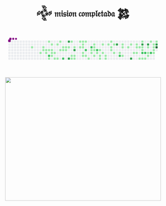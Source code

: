 <h1 align="center">𒅒 𝔪𝔦𝔰𝔦𝔬𝔫 𝔠𝔬𝔪𝔭𝔩𝔢𝔱𝔞𝔡𝔞 𒄆<h1>

<svg viewBox="-16 -32 880 192" width="880" height="192" xmlns="http://www.w3.org/2000/svg"><desc>Generated with https://github.com/Platane/snk</desc><style>:root{--cb:#1b1f230a;--cs:purple;--ce:#ebedf0;--c0:#ebedf0;--c1:#9be9a8;--c2:#40c463;--c3:#30a14e;--c4:#216e39}.c{shape-rendering:geometricPrecision;fill:var(--ce);stroke-width:1px;stroke:var(--cb);animation:none 42100ms linear infinite;width:12px;height:12px}@keyframes c0{2.6%{fill:var(--c1)}2.62%,100%{fill:var(--ce)}}.c.c0{fill:var(--c1);animation-name:c0}@keyframes c1{50.35%{fill:var(--c1)}50.37%,100%{fill:var(--ce)}}.c.c1{fill:var(--c1);animation-name:c1}@keyframes c2{3.55%{fill:var(--c1)}3.57%,100%{fill:var(--ce)}}.c.c2{fill:var(--c1);animation-name:c2}@keyframes c3{3.79%{fill:var(--c1)}3.81%,100%{fill:var(--ce)}}.c.c3{fill:var(--c1);animation-name:c3}@keyframes c4{4.03%{fill:var(--c1)}4.05%,100%{fill:var(--ce)}}.c.c4{fill:var(--c1);animation-name:c4}@keyframes c5{49.87%{fill:var(--c1)}49.89%,100%{fill:var(--ce)}}.c.c5{fill:var(--c1);animation-name:c5}@keyframes c6{48.68%{fill:var(--c1)}48.7%,100%{fill:var(--ce)}}.c.c6{fill:var(--c1);animation-name:c6}@keyframes c7{4.27%{fill:var(--c1)}4.29%,100%{fill:var(--ce)}}.c.c7{fill:var(--c1);animation-name:c7}@keyframes c8{51.77%{fill:var(--c2)}51.79%,100%{fill:var(--ce)}}.c.c8{fill:var(--c2);animation-name:c8}@keyframes c9{51.53%{fill:var(--c1)}51.55%,100%{fill:var(--ce)}}.c.c9{fill:var(--c1);animation-name:c9}@keyframes ca{48.21%{fill:var(--c1)}48.23%,100%{fill:var(--ce)}}.c.ca{fill:var(--c1);animation-name:ca}@keyframes cb{4.5%{fill:var(--c1)}4.52%,100%{fill:var(--ce)}}.c.cb{fill:var(--c1);animation-name:cb}@keyframes cc{4.74%{fill:var(--c1)}4.76%,100%{fill:var(--ce)}}.c.cc{fill:var(--c1);animation-name:cc}@keyframes cd{5.45%{fill:var(--c1)}5.47%,100%{fill:var(--ce)}}.c.cd{fill:var(--c1);animation-name:cd}@keyframes ce{4.98%{fill:var(--c1)}5%,100%{fill:var(--ce)}}.c.ce{fill:var(--c1);animation-name:ce}@keyframes cf{5.93%{fill:var(--c1)}5.95%,100%{fill:var(--ce)}}.c.cf{fill:var(--c1);animation-name:cf}@keyframes cg{47.73%{fill:var(--c1)}47.75%,100%{fill:var(--ce)}}.c.cg{fill:var(--c1);animation-name:cg}@keyframes ch{6.17%{fill:var(--c1)}6.19%,100%{fill:var(--ce)}}.c.ch{fill:var(--c1);animation-name:ch}@keyframes ci{47.26%{fill:var(--c1)}47.28%,100%{fill:var(--ce)}}.c.ci{fill:var(--c1);animation-name:ci}@keyframes cj{7.12%{fill:var(--c1)}7.14%,100%{fill:var(--ce)}}.c.cj{fill:var(--c1);animation-name:cj}@keyframes ck{46.55%{fill:var(--c1)}46.57%,100%{fill:var(--ce)}}.c.ck{fill:var(--c1);animation-name:ck}@keyframes cl{7.35%{fill:var(--c1)}7.37%,100%{fill:var(--ce)}}.c.cl{fill:var(--c1);animation-name:cl}@keyframes cm{53.2%{fill:var(--c2)}53.22%,100%{fill:var(--ce)}}.c.cm{fill:var(--c2);animation-name:cm}@keyframes cn{7.83%{fill:var(--c1)}7.85%,100%{fill:var(--ce)}}.c.cn{fill:var(--c1);animation-name:cn}@keyframes co{7.59%{fill:var(--c1)}7.61%,100%{fill:var(--ce)}}.c.co{fill:var(--c1);animation-name:co}@keyframes cp{78.85%{fill:var(--c3)}78.87%,100%{fill:var(--ce)}}.c.cp{fill:var(--c3);animation-name:cp}@keyframes cq{8.07%{fill:var(--c1)}8.09%,100%{fill:var(--ce)}}.c.cq{fill:var(--c1);animation-name:cq}@keyframes cr{76.47%{fill:var(--c3)}76.49%,100%{fill:var(--ce)}}.c.cr{fill:var(--c3);animation-name:cr}@keyframes cs{43.93%{fill:var(--c1)}43.95%,100%{fill:var(--ce)}}.c.cs{fill:var(--c1);animation-name:cs}@keyframes ct{41.8%{fill:var(--c1)}41.82%,100%{fill:var(--ce)}}.c.ct{fill:var(--c1);animation-name:ct}@keyframes cu{42.03%{fill:var(--c1)}42.05%,100%{fill:var(--ce)}}.c.cu{fill:var(--c1);animation-name:cu}@keyframes cv{8.54%{fill:var(--c1)}8.56%,100%{fill:var(--ce)}}.c.cv{fill:var(--c1);animation-name:cv}@keyframes cw{77.66%{fill:var(--c3)}77.68%,100%{fill:var(--ce)}}.c.cw{fill:var(--c3);animation-name:cw}@keyframes cx{41.56%{fill:var(--c1)}41.58%,100%{fill:var(--ce)}}.c.cx{fill:var(--c1);animation-name:cx}@keyframes cy{41.32%{fill:var(--c1)}41.34%,100%{fill:var(--ce)}}.c.cy{fill:var(--c1);animation-name:cy}@keyframes cz{44.65%{fill:var(--c1)}44.67%,100%{fill:var(--ce)}}.c.cz{fill:var(--c1);animation-name:cz}@keyframes c10{9.02%{fill:var(--c1)}9.04%,100%{fill:var(--ce)}}.c.c10{fill:var(--c1);animation-name:c10}@keyframes c11{9.73%{fill:var(--c1)}9.75%,100%{fill:var(--ce)}}.c.c11{fill:var(--c1);animation-name:c11}@keyframes c12{9.49%{fill:var(--c1)}9.51%,100%{fill:var(--ce)}}.c.c12{fill:var(--c1);animation-name:c12}@keyframes c13{9.25%{fill:var(--c1)}9.27%,100%{fill:var(--ce)}}.c.c13{fill:var(--c1);animation-name:c13}@keyframes c14{39.18%{fill:var(--c1)}39.2%,100%{fill:var(--ce)}}.c.c14{fill:var(--c1);animation-name:c14}@keyframes c15{38.94%{fill:var(--c1)}38.96%,100%{fill:var(--ce)}}.c.c15{fill:var(--c1);animation-name:c15}@keyframes c16{9.97%{fill:var(--c1)}9.99%,100%{fill:var(--ce)}}.c.c16{fill:var(--c1);animation-name:c16}@keyframes c17{55.81%{fill:var(--c2)}55.83%,100%{fill:var(--ce)}}.c.c17{fill:var(--c2);animation-name:c17}@keyframes c18{38.71%{fill:var(--c1)}38.73%,100%{fill:var(--ce)}}.c.c18{fill:var(--c1);animation-name:c18}@keyframes c19{40.13%{fill:var(--c1)}40.15%,100%{fill:var(--ce)}}.c.c19{fill:var(--c1);animation-name:c19}@keyframes c1a{56.52%{fill:var(--c2)}56.54%,100%{fill:var(--ce)}}.c.c1a{fill:var(--c2);animation-name:c1a}@keyframes c1b{11.63%{fill:var(--c1)}11.65%,100%{fill:var(--ce)}}.c.c1b{fill:var(--c1);animation-name:c1b}@keyframes c1c{11.87%{fill:var(--c1)}11.89%,100%{fill:var(--ce)}}.c.c1c{fill:var(--c1);animation-name:c1c}@keyframes c1d{10.92%{fill:var(--c1)}10.94%,100%{fill:var(--ce)}}.c.c1d{fill:var(--c1);animation-name:c1d}@keyframes c1e{11.15%{fill:var(--c1)}11.17%,100%{fill:var(--ce)}}.c.c1e{fill:var(--c1);animation-name:c1e}@keyframes c1f{11.39%{fill:var(--c1)}11.41%,100%{fill:var(--ce)}}.c.c1f{fill:var(--c1);animation-name:c1f}@keyframes c1g{37.99%{fill:var(--c1)}38.01%,100%{fill:var(--ce)}}.c.c1g{fill:var(--c1);animation-name:c1g}@keyframes c1h{57.23%{fill:var(--c2)}57.25%,100%{fill:var(--ce)}}.c.c1h{fill:var(--c2);animation-name:c1h}@keyframes c1i{12.34%{fill:var(--c1)}12.36%,100%{fill:var(--ce)}}.c.c1i{fill:var(--c1);animation-name:c1i}@keyframes c1j{14.72%{fill:var(--c1)}14.74%,100%{fill:var(--ce)}}.c.c1j{fill:var(--c1);animation-name:c1j}@keyframes c1k{14.24%{fill:var(--c1)}14.26%,100%{fill:var(--ce)}}.c.c1k{fill:var(--c1);animation-name:c1k}@keyframes c1l{14%{fill:var(--c1)}14.02%,100%{fill:var(--ce)}}.c.c1l{fill:var(--c1);animation-name:c1l}@keyframes c1m{15.43%{fill:var(--c1)}15.45%,100%{fill:var(--ce)}}.c.c1m{fill:var(--c1);animation-name:c1m}@keyframes c1n{12.82%{fill:var(--c1)}12.84%,100%{fill:var(--ce)}}.c.c1n{fill:var(--c1);animation-name:c1n}@keyframes c1o{13.29%{fill:var(--c1)}13.31%,100%{fill:var(--ce)}}.c.c1o{fill:var(--c1);animation-name:c1o}@keyframes c1p{13.53%{fill:var(--c1)}13.55%,100%{fill:var(--ce)}}.c.c1p{fill:var(--c1);animation-name:c1p}@keyframes c1q{15.9%{fill:var(--c1)}15.92%,100%{fill:var(--ce)}}.c.c1q{fill:var(--c1);animation-name:c1q}@keyframes c1r{16.85%{fill:var(--c1)}16.87%,100%{fill:var(--ce)}}.c.c1r{fill:var(--c1);animation-name:c1r}@keyframes c1s{17.33%{fill:var(--c1)}17.35%,100%{fill:var(--ce)}}.c.c1s{fill:var(--c1);animation-name:c1s}@keyframes c1t{17.57%{fill:var(--c1)}17.59%,100%{fill:var(--ce)}}.c.c1t{fill:var(--c1);animation-name:c1t}@keyframes c1u{16.38%{fill:var(--c1)}16.4%,100%{fill:var(--ce)}}.c.c1u{fill:var(--c1);animation-name:c1u}@keyframes c1v{18.04%{fill:var(--c1)}18.06%,100%{fill:var(--ce)}}.c.c1v{fill:var(--c1);animation-name:c1v}@keyframes c1w{68.87%{fill:var(--c3)}68.89%,100%{fill:var(--ce)}}.c.c1w{fill:var(--c3);animation-name:c1w}@keyframes c1x{18.52%{fill:var(--c1)}18.54%,100%{fill:var(--ce)}}.c.c1x{fill:var(--c1);animation-name:c1x}@keyframes c1y{59.61%{fill:var(--c2)}59.63%,100%{fill:var(--ce)}}.c.c1y{fill:var(--c2);animation-name:c1y}@keyframes c1z{27.54%{fill:var(--c1)}27.56%,100%{fill:var(--ce)}}.c.c1z{fill:var(--c1);animation-name:c1z}@keyframes c20{27.31%{fill:var(--c1)}27.33%,100%{fill:var(--ce)}}.c.c20{fill:var(--c1);animation-name:c20}@keyframes c21{18.99%{fill:var(--c1)}19.01%,100%{fill:var(--ce)}}.c.c21{fill:var(--c1);animation-name:c21}@keyframes c22{26.83%{fill:var(--c1)}26.85%,100%{fill:var(--ce)}}.c.c22{fill:var(--c1);animation-name:c22}@keyframes c23{26.36%{fill:var(--c1)}26.38%,100%{fill:var(--ce)}}.c.c23{fill:var(--c1);animation-name:c23}@keyframes c24{71.25%{fill:var(--c3)}71.27%,100%{fill:var(--ce)}}.c.c24{fill:var(--c3);animation-name:c24}@keyframes c25{20.18%{fill:var(--c1)}20.2%,100%{fill:var(--ce)}}.c.c25{fill:var(--c1);animation-name:c25}@keyframes c26{25.88%{fill:var(--c1)}25.9%,100%{fill:var(--ce)}}.c.c26{fill:var(--c1);animation-name:c26}@keyframes c27{20.89%{fill:var(--c1)}20.91%,100%{fill:var(--ce)}}.c.c27{fill:var(--c1);animation-name:c27}@keyframes c28{20.42%{fill:var(--c1)}20.44%,100%{fill:var(--ce)}}.c.c28{fill:var(--c1);animation-name:c28}@keyframes c29{21.13%{fill:var(--c1)}21.15%,100%{fill:var(--ce)}}.c.c29{fill:var(--c1);animation-name:c29}@keyframes c2a{30.16%{fill:var(--c1)}30.18%,100%{fill:var(--ce)}}.c.c2a{fill:var(--c1);animation-name:c2a}@keyframes c2b{25.17%{fill:var(--c1)}25.19%,100%{fill:var(--ce)}}.c.c2b{fill:var(--c1);animation-name:c2b}@keyframes c2c{63.89%{fill:var(--c3)}63.91%,100%{fill:var(--ce)}}.c.c2c{fill:var(--c3);animation-name:c2c}@keyframes c2d{21.37%{fill:var(--c1)}21.39%,100%{fill:var(--ce)}}.c.c2d{fill:var(--c1);animation-name:c2d}@keyframes c2e{21.61%{fill:var(--c1)}21.63%,100%{fill:var(--ce)}}.c.c2e{fill:var(--c1);animation-name:c2e}@keyframes c2f{61.75%{fill:var(--c2)}61.77%,100%{fill:var(--ce)}}.c.c2f{fill:var(--c2);animation-name:c2f}@keyframes c2g{30.39%{fill:var(--c1)}30.41%,100%{fill:var(--ce)}}.c.c2g{fill:var(--c1);animation-name:c2g}@keyframes c2h{61.99%{fill:var(--c2)}62.01%,100%{fill:var(--ce)}}.c.c2h{fill:var(--c2);animation-name:c2h}@keyframes c2i{30.63%{fill:var(--c1)}30.65%,100%{fill:var(--ce)}}.c.c2i{fill:var(--c1);animation-name:c2i}@keyframes c2j{63.41%{fill:var(--c3)}63.43%,100%{fill:var(--ce)}}.c.c2j{fill:var(--c3);animation-name:c2j}@keyframes c2k{22.32%{fill:var(--c1)}22.34%,100%{fill:var(--ce)}}.c.c2k{fill:var(--c1);animation-name:c2k}@keyframes c2l{31.34%{fill:var(--c1)}31.36%,100%{fill:var(--ce)}}.c.c2l{fill:var(--c1);animation-name:c2l}@keyframes c2m{31.11%{fill:var(--c1)}31.13%,100%{fill:var(--ce)}}.c.c2m{fill:var(--c1);animation-name:c2m}@keyframes c2n{24.46%{fill:var(--c1)}24.48%,100%{fill:var(--ce)}}.c.c2n{fill:var(--c1);animation-name:c2n}@keyframes c2o{62.46%{fill:var(--c2)}62.48%,100%{fill:var(--ce)}}.c.c2o{fill:var(--c2);animation-name:c2o}@keyframes c2p{23.03%{fill:var(--c1)}23.05%,100%{fill:var(--ce)}}.c.c2p{fill:var(--c1);animation-name:c2p}@keyframes c2q{22.79%{fill:var(--c1)}22.81%,100%{fill:var(--ce)}}.c.c2q{fill:var(--c1);animation-name:c2q}@keyframes c2r{32.06%{fill:var(--c1)}32.08%,100%{fill:var(--ce)}}.c.c2r{fill:var(--c1);animation-name:c2r}@keyframes c2s{32.29%{fill:var(--c1)}32.31%,100%{fill:var(--ce)}}.c.c2s{fill:var(--c1);animation-name:c2s}@keyframes c2t{23.51%{fill:var(--c1)}23.53%,100%{fill:var(--ce)}}.c.c2t{fill:var(--c1);animation-name:c2t}@keyframes c2u{65.55%{fill:var(--c3)}65.57%,100%{fill:var(--ce)}}.c.c2u{fill:var(--c3);animation-name:c2u}@keyframes c2v{86.69%{fill:var(--c4)}86.71%,100%{fill:var(--ce)}}.c.c2v{fill:var(--c4);animation-name:c2v}.u{transform-origin:0 0;transform:scale(0,1);animation:none linear 42100ms infinite}@keyframes u0{2.6%{transform:scale(0.000,1)}2.62%,3.55%{transform:scale(0.012,1)}3.57%,3.79%{transform:scale(0.023,1)}3.81%,4.03%{transform:scale(0.035,1)}4.05%,4.27%{transform:scale(0.047,1)}4.29%,4.5%{transform:scale(0.058,1)}4.52%,4.74%{transform:scale(0.070,1)}4.76%,4.98%{transform:scale(0.081,1)}5%,5.45%{transform:scale(0.093,1)}5.47%,5.93%{transform:scale(0.105,1)}5.95%,6.17%{transform:scale(0.116,1)}6.19%,7.12%{transform:scale(0.128,1)}7.14%,7.35%{transform:scale(0.140,1)}7.37%,7.59%{transform:scale(0.151,1)}7.61%,7.83%{transform:scale(0.163,1)}7.85%,8.07%{transform:scale(0.174,1)}8.09%,8.54%{transform:scale(0.186,1)}8.56%,9.02%{transform:scale(0.198,1)}9.04%,9.25%{transform:scale(0.209,1)}9.27%,9.49%{transform:scale(0.221,1)}9.51%,9.73%{transform:scale(0.233,1)}9.75%,9.97%{transform:scale(0.244,1)}9.99%,10.92%{transform:scale(0.256,1)}10.94%,11.15%{transform:scale(0.267,1)}11.17%,11.39%{transform:scale(0.279,1)}11.41%,11.63%{transform:scale(0.291,1)}11.65%,11.87%{transform:scale(0.302,1)}11.89%,12.34%{transform:scale(0.314,1)}12.36%,12.82%{transform:scale(0.326,1)}12.84%,13.29%{transform:scale(0.337,1)}13.31%,13.53%{transform:scale(0.349,1)}13.55%,14%{transform:scale(0.360,1)}14.02%,14.24%{transform:scale(0.372,1)}14.26%,14.72%{transform:scale(0.384,1)}14.74%,15.43%{transform:scale(0.395,1)}15.45%,15.9%{transform:scale(0.407,1)}15.92%,16.38%{transform:scale(0.419,1)}16.4%,16.85%{transform:scale(0.430,1)}16.87%,17.33%{transform:scale(0.442,1)}17.35%,17.57%{transform:scale(0.453,1)}17.59%,18.04%{transform:scale(0.465,1)}18.06%,18.52%{transform:scale(0.477,1)}18.54%,18.99%{transform:scale(0.488,1)}19.01%,20.18%{transform:scale(0.500,1)}20.2%,20.42%{transform:scale(0.512,1)}20.44%,20.89%{transform:scale(0.523,1)}20.91%,21.13%{transform:scale(0.535,1)}21.15%,21.37%{transform:scale(0.547,1)}21.39%,21.61%{transform:scale(0.558,1)}21.63%,22.32%{transform:scale(0.570,1)}22.34%,22.79%{transform:scale(0.581,1)}22.81%,23.03%{transform:scale(0.593,1)}23.05%,23.51%{transform:scale(0.605,1)}23.53%,24.46%{transform:scale(0.616,1)}24.48%,25.17%{transform:scale(0.628,1)}25.19%,25.88%{transform:scale(0.640,1)}25.9%,26.36%{transform:scale(0.651,1)}26.38%,26.83%{transform:scale(0.663,1)}26.85%,27.31%{transform:scale(0.674,1)}27.33%,27.54%{transform:scale(0.686,1)}27.56%,30.16%{transform:scale(0.698,1)}30.18%,30.39%{transform:scale(0.709,1)}30.41%,30.63%{transform:scale(0.721,1)}30.65%,31.11%{transform:scale(0.733,1)}31.13%,31.34%{transform:scale(0.744,1)}31.36%,32.06%{transform:scale(0.756,1)}32.08%,32.29%{transform:scale(0.767,1)}32.31%,37.99%{transform:scale(0.779,1)}38.01%,38.71%{transform:scale(0.791,1)}38.73%,38.94%{transform:scale(0.802,1)}38.96%,39.18%{transform:scale(0.814,1)}39.2%,40.13%{transform:scale(0.826,1)}40.15%,41.32%{transform:scale(0.837,1)}41.34%,41.56%{transform:scale(0.849,1)}41.58%,41.8%{transform:scale(0.860,1)}41.82%,42.03%{transform:scale(0.872,1)}42.05%,43.93%{transform:scale(0.884,1)}43.95%,44.65%{transform:scale(0.895,1)}44.67%,46.55%{transform:scale(0.907,1)}46.57%,47.26%{transform:scale(0.919,1)}47.28%,47.73%{transform:scale(0.930,1)}47.75%,48.21%{transform:scale(0.942,1)}48.23%,48.68%{transform:scale(0.953,1)}48.7%,49.87%{transform:scale(0.965,1)}49.89%,50.35%{transform:scale(0.977,1)}50.37%,51.53%{transform:scale(0.988,1)}51.55%,100%{transform:scale(1.000,1)}}.u.u0{fill:var(--c1);animation-name:u0;transform-origin:0.0px 0}@keyframes u1{51.77%{transform:scale(0.000,1)}51.79%,53.2%{transform:scale(0.111,1)}53.22%,55.81%{transform:scale(0.222,1)}55.83%,56.52%{transform:scale(0.333,1)}56.54%,57.23%{transform:scale(0.444,1)}57.25%,59.61%{transform:scale(0.556,1)}59.63%,61.75%{transform:scale(0.667,1)}61.77%,61.99%{transform:scale(0.778,1)}62.01%,62.46%{transform:scale(0.889,1)}62.48%,100%{transform:scale(1.000,1)}}.u.u1{fill:var(--c2);animation-name:u1;transform-origin:701.2px 0}@keyframes u2{63.41%{transform:scale(0.000,1)}63.43%,63.89%{transform:scale(0.125,1)}63.91%,65.55%{transform:scale(0.250,1)}65.57%,68.87%{transform:scale(0.375,1)}68.89%,71.25%{transform:scale(0.500,1)}71.27%,76.47%{transform:scale(0.625,1)}76.49%,77.66%{transform:scale(0.750,1)}77.68%,78.85%{transform:scale(0.875,1)}78.87%,100%{transform:scale(1.000,1)}}.u.u2{fill:var(--c3);animation-name:u2;transform-origin:774.6px 0}@keyframes u3{86.69%{transform:scale(0.000,1)}86.71%,100%{transform:scale(1.000,1)}}.u.u3{fill:var(--c4);animation-name:u3;transform-origin:839.8px 0}.s{shape-rendering:geometricPrecision;fill:var(--cs);animation:none linear 42100ms infinite}@keyframes s0{0%,99.76%{transform:translate(0px,-16px)}0.24%{transform:translate(0px,0px)}2.14%{transform:translate(128px,0px)}2.61%{transform:translate(128px,32px)}3.56%{transform:translate(192px,32px)}3.8%{transform:translate(192px,48px)}4.51%{transform:translate(240px,48px)}4.75%{transform:translate(240px,64px)}4.99%{transform:translate(256px,64px)}5.23%{transform:translate(256px,80px)}5.46%{transform:translate(240px,80px)}5.7%{transform:translate(240px,96px)}6.41%{transform:translate(288px,96px)}7.13%{transform:translate(288px,48px)}7.6%{transform:translate(320px,48px)}7.84%{transform:translate(320px,32px)}9.26%{transform:translate(416px,32px)}9.74%{transform:translate(416px,0px)}10.69%{transform:translate(480px,0px)}11.4%{transform:translate(480px,48px)}11.64%,56.29%{transform:translate(464px,48px)}11.88%{transform:translate(464px,64px)}13.06%{transform:translate(544px,64px)}13.54%{transform:translate(544px,96px)}14.01%{transform:translate(512px,96px)}14.73%{transform:translate(512px,48px)}14.96%{transform:translate(528px,48px)}15.44%{transform:translate(528px,16px)}16.39%{transform:translate(592px,16px)}16.63%{transform:translate(592px,0px)}16.86%{transform:translate(576px,0px)}17.58%{transform:translate(576px,48px)}17.81%{transform:translate(592px,48px)}18.05%{transform:translate(592px,64px)}18.76%{transform:translate(640px,64px)}19%{transform:translate(640px,80px)}19.95%{transform:translate(704px,80px)}20.19%{transform:translate(704px,64px)}20.43%{transform:translate(720px,64px)}20.9%{transform:translate(720px,32px)}21.38%{transform:translate(752px,32px)}21.62%{transform:translate(752px,48px)}22.09%,31.59%{transform:translate(784px,48px)}22.33%{transform:translate(784px,32px)}22.8%{transform:translate(816px,32px)}23.28%{transform:translate(816px,0px)}23.52%,65.32%{transform:translate(832px,0px)}23.75%{transform:translate(832px,-16px)}24.23%{transform:translate(800px,-16px)}24.47%{transform:translate(800px,0px)}25.65%{transform:translate(720px,0px)}25.89%{transform:translate(720px,16px)}26.6%{transform:translate(672px,16px)}26.84%{transform:translate(672px,32px)}27.32%{transform:translate(640px,32px)}27.55%{transform:translate(640px,16px)}28.98%{transform:translate(736px,16px)}30.17%{transform:translate(736px,96px)}30.88%{transform:translate(784px,96px)}32.07%{transform:translate(816px,48px)}32.54%{transform:translate(816px,80px)}33.73%{transform:translate(736px,80px)}33.97%{transform:translate(736px,64px)}37.77%{transform:translate(480px,64px)}38%{transform:translate(480px,80px)}38.95%{transform:translate(416px,80px)}39.19%{transform:translate(416px,64px)}39.67%{transform:translate(448px,64px)}40.14%{transform:translate(448px,96px)}41.33%,42.28%{transform:translate(368px,96px)}41.57%,77.2%{transform:translate(368px,80px)}41.81%{transform:translate(352px,80px)}42.04%{transform:translate(352px,96px)}42.76%{transform:translate(368px,64px)}42.99%{transform:translate(352px,64px)}43.94%{transform:translate(352px,0px)}44.66%{transform:translate(400px,0px)}44.89%{transform:translate(400px,16px)}46.32%{transform:translate(304px,16px)}46.56%{transform:translate(304px,32px)}46.79%{transform:translate(288px,32px)}47.27%{transform:translate(288px,0px)}47.51%{transform:translate(272px,0px)}47.74%{transform:translate(272px,16px)}48.22%{transform:translate(240px,16px)}48.46%{transform:translate(240px,0px)}48.93%{transform:translate(208px,0px)}49.88%{transform:translate(208px,64px)}50.36%{transform:translate(176px,64px)}50.59%{transform:translate(176px,80px)}51.07%{transform:translate(208px,80px)}51.31%{transform:translate(208px,96px)}51.54%{transform:translate(224px,96px)}51.78%{transform:translate(224px,80px)}52.97%{transform:translate(304px,80px)}53.21%{transform:translate(304px,96px)}53.44%{transform:translate(320px,96px)}53.68%{transform:translate(320px,80px)}55.34%{transform:translate(432px,80px)}55.82%{transform:translate(432px,48px)}56.53%{transform:translate(464px,32px)}57.01%{transform:translate(496px,32px)}57.24%{transform:translate(496px,48px)}59.14%{transform:translate(624px,48px)}59.62%{transform:translate(624px,80px)}61.52%{transform:translate(752px,80px)}61.76%{transform:translate(752px,64px)}62.47%{transform:translate(800px,64px)}63.18%{transform:translate(800px,16px)}63.9%{transform:translate(752px,16px)}64.13%{transform:translate(752px,0px)}65.56%,86.46%{transform:translate(832px,16px)}68.88%{transform:translate(608px,16px)}69.12%{transform:translate(608px,32px)}70.31%{transform:translate(688px,32px)}71.26%{transform:translate(688px,96px)}76.48%{transform:translate(336px,96px)}76.72%{transform:translate(336px,80px)}78.38%{transform:translate(368px,0px)}78.86%{transform:translate(336px,0px)}79.1%{transform:translate(336px,16px)}86.7%{transform:translate(832px,32px)}96.67%{transform:translate(160px,32px)}96.91%{transform:translate(160px,16px)}98.1%{transform:translate(80px,16px)}98.34%{transform:translate(80px,0px)}98.57%{transform:translate(64px,0px)}98.81%{transform:translate(64px,-16px)}}.s.s0{transform:translate(0px,-16px);animation-name:s0}@keyframes s1{0%,99.76%{transform:translate(16px,-16px)}0.24%{transform:translate(0px,-16px)}0.48%{transform:translate(0px,0px)}2.38%{transform:translate(128px,0px)}2.85%{transform:translate(128px,32px)}3.8%{transform:translate(192px,32px)}4.04%{transform:translate(192px,48px)}4.75%{transform:translate(240px,48px)}4.99%{transform:translate(240px,64px)}5.23%{transform:translate(256px,64px)}5.46%{transform:translate(256px,80px)}5.7%{transform:translate(240px,80px)}5.94%{transform:translate(240px,96px)}6.65%{transform:translate(288px,96px)}7.36%{transform:translate(288px,48px)}7.84%{transform:translate(320px,48px)}8.08%{transform:translate(320px,32px)}9.5%{transform:translate(416px,32px)}9.98%{transform:translate(416px,0px)}10.93%{transform:translate(480px,0px)}11.64%{transform:translate(480px,48px)}11.88%,56.53%{transform:translate(464px,48px)}12.11%{transform:translate(464px,64px)}13.3%{transform:translate(544px,64px)}13.78%{transform:translate(544px,96px)}14.25%{transform:translate(512px,96px)}14.96%{transform:translate(512px,48px)}15.2%{transform:translate(528px,48px)}15.68%{transform:translate(528px,16px)}16.63%{transform:translate(592px,16px)}16.86%{transform:translate(592px,0px)}17.1%{transform:translate(576px,0px)}17.81%{transform:translate(576px,48px)}18.05%{transform:translate(592px,48px)}18.29%{transform:translate(592px,64px)}19%{transform:translate(640px,64px)}19.24%{transform:translate(640px,80px)}20.19%{transform:translate(704px,80px)}20.43%{transform:translate(704px,64px)}20.67%{transform:translate(720px,64px)}21.14%{transform:translate(720px,32px)}21.62%{transform:translate(752px,32px)}21.85%{transform:translate(752px,48px)}22.33%,31.83%{transform:translate(784px,48px)}22.57%{transform:translate(784px,32px)}23.04%{transform:translate(816px,32px)}23.52%{transform:translate(816px,0px)}23.75%,65.56%{transform:translate(832px,0px)}23.99%{transform:translate(832px,-16px)}24.47%{transform:translate(800px,-16px)}24.7%{transform:translate(800px,0px)}25.89%{transform:translate(720px,0px)}26.13%{transform:translate(720px,16px)}26.84%{transform:translate(672px,16px)}27.08%{transform:translate(672px,32px)}27.55%{transform:translate(640px,32px)}27.79%{transform:translate(640px,16px)}29.22%{transform:translate(736px,16px)}30.4%{transform:translate(736px,96px)}31.12%{transform:translate(784px,96px)}32.3%{transform:translate(816px,48px)}32.78%{transform:translate(816px,80px)}33.97%{transform:translate(736px,80px)}34.2%{transform:translate(736px,64px)}38%{transform:translate(480px,64px)}38.24%{transform:translate(480px,80px)}39.19%{transform:translate(416px,80px)}39.43%{transform:translate(416px,64px)}39.9%{transform:translate(448px,64px)}40.38%{transform:translate(448px,96px)}41.57%,42.52%{transform:translate(368px,96px)}41.81%,77.43%{transform:translate(368px,80px)}42.04%{transform:translate(352px,80px)}42.28%{transform:translate(352px,96px)}42.99%{transform:translate(368px,64px)}43.23%{transform:translate(352px,64px)}44.18%{transform:translate(352px,0px)}44.89%{transform:translate(400px,0px)}45.13%{transform:translate(400px,16px)}46.56%{transform:translate(304px,16px)}46.79%{transform:translate(304px,32px)}47.03%{transform:translate(288px,32px)}47.51%{transform:translate(288px,0px)}47.74%{transform:translate(272px,0px)}47.98%{transform:translate(272px,16px)}48.46%{transform:translate(240px,16px)}48.69%{transform:translate(240px,0px)}49.17%{transform:translate(208px,0px)}50.12%{transform:translate(208px,64px)}50.59%{transform:translate(176px,64px)}50.83%{transform:translate(176px,80px)}51.31%{transform:translate(208px,80px)}51.54%{transform:translate(208px,96px)}51.78%{transform:translate(224px,96px)}52.02%{transform:translate(224px,80px)}53.21%{transform:translate(304px,80px)}53.44%{transform:translate(304px,96px)}53.68%{transform:translate(320px,96px)}53.92%{transform:translate(320px,80px)}55.58%{transform:translate(432px,80px)}56.06%{transform:translate(432px,48px)}56.77%{transform:translate(464px,32px)}57.24%{transform:translate(496px,32px)}57.48%{transform:translate(496px,48px)}59.38%{transform:translate(624px,48px)}59.86%{transform:translate(624px,80px)}61.76%{transform:translate(752px,80px)}62%{transform:translate(752px,64px)}62.71%{transform:translate(800px,64px)}63.42%{transform:translate(800px,16px)}64.13%{transform:translate(752px,16px)}64.37%{transform:translate(752px,0px)}65.8%,86.7%{transform:translate(832px,16px)}69.12%{transform:translate(608px,16px)}69.36%{transform:translate(608px,32px)}70.55%{transform:translate(688px,32px)}71.5%{transform:translate(688px,96px)}76.72%{transform:translate(336px,96px)}76.96%{transform:translate(336px,80px)}78.62%{transform:translate(368px,0px)}79.1%{transform:translate(336px,0px)}79.33%{transform:translate(336px,16px)}86.94%{transform:translate(832px,32px)}96.91%{transform:translate(160px,32px)}97.15%{transform:translate(160px,16px)}98.34%{transform:translate(80px,16px)}98.57%{transform:translate(80px,0px)}98.81%{transform:translate(64px,0px)}99.05%{transform:translate(64px,-16px)}}.s.s1{transform:translate(16px,-16px);animation-name:s1}@keyframes s2{0%,99.76%{transform:translate(32px,-16px)}0.48%{transform:translate(0px,-16px)}0.71%{transform:translate(0px,0px)}2.61%{transform:translate(128px,0px)}3.09%{transform:translate(128px,32px)}4.04%{transform:translate(192px,32px)}4.28%{transform:translate(192px,48px)}4.99%{transform:translate(240px,48px)}5.23%{transform:translate(240px,64px)}5.46%{transform:translate(256px,64px)}5.7%{transform:translate(256px,80px)}5.94%{transform:translate(240px,80px)}6.18%{transform:translate(240px,96px)}6.89%{transform:translate(288px,96px)}7.6%{transform:translate(288px,48px)}8.08%{transform:translate(320px,48px)}8.31%{transform:translate(320px,32px)}9.74%{transform:translate(416px,32px)}10.21%{transform:translate(416px,0px)}11.16%{transform:translate(480px,0px)}11.88%{transform:translate(480px,48px)}12.11%,56.77%{transform:translate(464px,48px)}12.35%{transform:translate(464px,64px)}13.54%{transform:translate(544px,64px)}14.01%{transform:translate(544px,96px)}14.49%{transform:translate(512px,96px)}15.2%{transform:translate(512px,48px)}15.44%{transform:translate(528px,48px)}15.91%{transform:translate(528px,16px)}16.86%{transform:translate(592px,16px)}17.1%{transform:translate(592px,0px)}17.34%{transform:translate(576px,0px)}18.05%{transform:translate(576px,48px)}18.29%{transform:translate(592px,48px)}18.53%{transform:translate(592px,64px)}19.24%{transform:translate(640px,64px)}19.48%{transform:translate(640px,80px)}20.43%{transform:translate(704px,80px)}20.67%{transform:translate(704px,64px)}20.9%{transform:translate(720px,64px)}21.38%{transform:translate(720px,32px)}21.85%{transform:translate(752px,32px)}22.09%{transform:translate(752px,48px)}22.57%,32.07%{transform:translate(784px,48px)}22.8%{transform:translate(784px,32px)}23.28%{transform:translate(816px,32px)}23.75%{transform:translate(816px,0px)}23.99%,65.8%{transform:translate(832px,0px)}24.23%{transform:translate(832px,-16px)}24.7%{transform:translate(800px,-16px)}24.94%{transform:translate(800px,0px)}26.13%{transform:translate(720px,0px)}26.37%{transform:translate(720px,16px)}27.08%{transform:translate(672px,16px)}27.32%{transform:translate(672px,32px)}27.79%{transform:translate(640px,32px)}28.03%{transform:translate(640px,16px)}29.45%{transform:translate(736px,16px)}30.64%{transform:translate(736px,96px)}31.35%{transform:translate(784px,96px)}32.54%{transform:translate(816px,48px)}33.02%{transform:translate(816px,80px)}34.2%{transform:translate(736px,80px)}34.44%{transform:translate(736px,64px)}38.24%{transform:translate(480px,64px)}38.48%{transform:translate(480px,80px)}39.43%{transform:translate(416px,80px)}39.67%{transform:translate(416px,64px)}40.14%{transform:translate(448px,64px)}40.62%{transform:translate(448px,96px)}41.81%,42.76%{transform:translate(368px,96px)}42.04%,77.67%{transform:translate(368px,80px)}42.28%{transform:translate(352px,80px)}42.52%{transform:translate(352px,96px)}43.23%{transform:translate(368px,64px)}43.47%{transform:translate(352px,64px)}44.42%{transform:translate(352px,0px)}45.13%{transform:translate(400px,0px)}45.37%{transform:translate(400px,16px)}46.79%{transform:translate(304px,16px)}47.03%{transform:translate(304px,32px)}47.27%{transform:translate(288px,32px)}47.74%{transform:translate(288px,0px)}47.98%{transform:translate(272px,0px)}48.22%{transform:translate(272px,16px)}48.69%{transform:translate(240px,16px)}48.93%{transform:translate(240px,0px)}49.41%{transform:translate(208px,0px)}50.36%{transform:translate(208px,64px)}50.83%{transform:translate(176px,64px)}51.07%{transform:translate(176px,80px)}51.54%{transform:translate(208px,80px)}51.78%{transform:translate(208px,96px)}52.02%{transform:translate(224px,96px)}52.26%{transform:translate(224px,80px)}53.44%{transform:translate(304px,80px)}53.68%{transform:translate(304px,96px)}53.92%{transform:translate(320px,96px)}54.16%{transform:translate(320px,80px)}55.82%{transform:translate(432px,80px)}56.29%{transform:translate(432px,48px)}57.01%{transform:translate(464px,32px)}57.48%{transform:translate(496px,32px)}57.72%{transform:translate(496px,48px)}59.62%{transform:translate(624px,48px)}60.1%{transform:translate(624px,80px)}62%{transform:translate(752px,80px)}62.23%{transform:translate(752px,64px)}62.95%{transform:translate(800px,64px)}63.66%{transform:translate(800px,16px)}64.37%{transform:translate(752px,16px)}64.61%{transform:translate(752px,0px)}66.03%,86.94%{transform:translate(832px,16px)}69.36%{transform:translate(608px,16px)}69.6%{transform:translate(608px,32px)}70.78%{transform:translate(688px,32px)}71.73%{transform:translate(688px,96px)}76.96%{transform:translate(336px,96px)}77.2%{transform:translate(336px,80px)}78.86%{transform:translate(368px,0px)}79.33%{transform:translate(336px,0px)}79.57%{transform:translate(336px,16px)}87.17%{transform:translate(832px,32px)}97.15%{transform:translate(160px,32px)}97.39%{transform:translate(160px,16px)}98.57%{transform:translate(80px,16px)}98.81%{transform:translate(80px,0px)}99.05%{transform:translate(64px,0px)}99.29%{transform:translate(64px,-16px)}}.s.s2{transform:translate(32px,-16px);animation-name:s2}@keyframes s3{0%,99.76%{transform:translate(48px,-16px)}0.71%{transform:translate(0px,-16px)}0.95%{transform:translate(0px,0px)}2.85%{transform:translate(128px,0px)}3.33%{transform:translate(128px,32px)}4.28%{transform:translate(192px,32px)}4.51%{transform:translate(192px,48px)}5.23%{transform:translate(240px,48px)}5.46%{transform:translate(240px,64px)}5.7%{transform:translate(256px,64px)}5.94%{transform:translate(256px,80px)}6.18%{transform:translate(240px,80px)}6.41%{transform:translate(240px,96px)}7.13%{transform:translate(288px,96px)}7.84%{transform:translate(288px,48px)}8.31%{transform:translate(320px,48px)}8.55%{transform:translate(320px,32px)}9.98%{transform:translate(416px,32px)}10.45%{transform:translate(416px,0px)}11.4%{transform:translate(480px,0px)}12.11%{transform:translate(480px,48px)}12.35%,57.01%{transform:translate(464px,48px)}12.59%{transform:translate(464px,64px)}13.78%{transform:translate(544px,64px)}14.25%{transform:translate(544px,96px)}14.73%{transform:translate(512px,96px)}15.44%{transform:translate(512px,48px)}15.68%{transform:translate(528px,48px)}16.15%{transform:translate(528px,16px)}17.1%{transform:translate(592px,16px)}17.34%{transform:translate(592px,0px)}17.58%{transform:translate(576px,0px)}18.29%{transform:translate(576px,48px)}18.53%{transform:translate(592px,48px)}18.76%{transform:translate(592px,64px)}19.48%{transform:translate(640px,64px)}19.71%{transform:translate(640px,80px)}20.67%{transform:translate(704px,80px)}20.9%{transform:translate(704px,64px)}21.14%{transform:translate(720px,64px)}21.62%{transform:translate(720px,32px)}22.09%{transform:translate(752px,32px)}22.33%{transform:translate(752px,48px)}22.8%,32.3%{transform:translate(784px,48px)}23.04%{transform:translate(784px,32px)}23.52%{transform:translate(816px,32px)}23.99%{transform:translate(816px,0px)}24.23%,66.03%{transform:translate(832px,0px)}24.47%{transform:translate(832px,-16px)}24.94%{transform:translate(800px,-16px)}25.18%{transform:translate(800px,0px)}26.37%{transform:translate(720px,0px)}26.6%{transform:translate(720px,16px)}27.32%{transform:translate(672px,16px)}27.55%{transform:translate(672px,32px)}28.03%{transform:translate(640px,32px)}28.27%{transform:translate(640px,16px)}29.69%{transform:translate(736px,16px)}30.88%{transform:translate(736px,96px)}31.59%{transform:translate(784px,96px)}32.78%{transform:translate(816px,48px)}33.25%{transform:translate(816px,80px)}34.44%{transform:translate(736px,80px)}34.68%{transform:translate(736px,64px)}38.48%{transform:translate(480px,64px)}38.72%{transform:translate(480px,80px)}39.67%{transform:translate(416px,80px)}39.9%{transform:translate(416px,64px)}40.38%{transform:translate(448px,64px)}40.86%{transform:translate(448px,96px)}42.04%,42.99%{transform:translate(368px,96px)}42.28%,77.91%{transform:translate(368px,80px)}42.52%{transform:translate(352px,80px)}42.76%{transform:translate(352px,96px)}43.47%{transform:translate(368px,64px)}43.71%{transform:translate(352px,64px)}44.66%{transform:translate(352px,0px)}45.37%{transform:translate(400px,0px)}45.61%{transform:translate(400px,16px)}47.03%{transform:translate(304px,16px)}47.27%{transform:translate(304px,32px)}47.51%{transform:translate(288px,32px)}47.98%{transform:translate(288px,0px)}48.22%{transform:translate(272px,0px)}48.46%{transform:translate(272px,16px)}48.93%{transform:translate(240px,16px)}49.17%{transform:translate(240px,0px)}49.64%{transform:translate(208px,0px)}50.59%{transform:translate(208px,64px)}51.07%{transform:translate(176px,64px)}51.31%{transform:translate(176px,80px)}51.78%{transform:translate(208px,80px)}52.02%{transform:translate(208px,96px)}52.26%{transform:translate(224px,96px)}52.49%{transform:translate(224px,80px)}53.68%{transform:translate(304px,80px)}53.92%{transform:translate(304px,96px)}54.16%{transform:translate(320px,96px)}54.39%{transform:translate(320px,80px)}56.06%{transform:translate(432px,80px)}56.53%{transform:translate(432px,48px)}57.24%{transform:translate(464px,32px)}57.72%{transform:translate(496px,32px)}57.96%{transform:translate(496px,48px)}59.86%{transform:translate(624px,48px)}60.33%{transform:translate(624px,80px)}62.23%{transform:translate(752px,80px)}62.47%{transform:translate(752px,64px)}63.18%{transform:translate(800px,64px)}63.9%{transform:translate(800px,16px)}64.61%{transform:translate(752px,16px)}64.85%{transform:translate(752px,0px)}66.27%,87.17%{transform:translate(832px,16px)}69.6%{transform:translate(608px,16px)}69.83%{transform:translate(608px,32px)}71.02%{transform:translate(688px,32px)}71.97%{transform:translate(688px,96px)}77.2%{transform:translate(336px,96px)}77.43%{transform:translate(336px,80px)}79.1%{transform:translate(368px,0px)}79.57%{transform:translate(336px,0px)}79.81%{transform:translate(336px,16px)}87.41%{transform:translate(832px,32px)}97.39%{transform:translate(160px,32px)}97.62%{transform:translate(160px,16px)}98.81%{transform:translate(80px,16px)}99.05%{transform:translate(80px,0px)}99.29%{transform:translate(64px,0px)}99.52%{transform:translate(64px,-16px)}}.s.s3{transform:translate(48px,-16px);animation-name:s3}</style><rect class="c" x="2" y="2" rx="2" ry="2"></rect><rect class="c" x="2" y="18" rx="2" ry="2"></rect><rect class="c" x="2" y="34" rx="2" ry="2"></rect><rect class="c" x="2" y="50" rx="2" ry="2"></rect><rect class="c" x="2" y="66" rx="2" ry="2"></rect><rect class="c" x="2" y="82" rx="2" ry="2"></rect><rect class="c" x="2" y="98" rx="2" ry="2"></rect><rect class="c" x="18" y="2" rx="2" ry="2"></rect><rect class="c" x="18" y="18" rx="2" ry="2"></rect><rect class="c" x="18" y="34" rx="2" ry="2"></rect><rect class="c" x="18" y="50" rx="2" ry="2"></rect><rect class="c" x="18" y="66" rx="2" ry="2"></rect><rect class="c" x="18" y="82" rx="2" ry="2"></rect><rect class="c" x="18" y="98" rx="2" ry="2"></rect><rect class="c" x="34" y="2" rx="2" ry="2"></rect><rect class="c" x="34" y="18" rx="2" ry="2"></rect><rect class="c" x="34" y="34" rx="2" ry="2"></rect><rect class="c" x="34" y="50" rx="2" ry="2"></rect><rect class="c" x="34" y="66" rx="2" ry="2"></rect><rect class="c" x="34" y="82" rx="2" ry="2"></rect><rect class="c" x="34" y="98" rx="2" ry="2"></rect><rect class="c" x="50" y="2" rx="2" ry="2"></rect><rect class="c" x="50" y="18" rx="2" ry="2"></rect><rect class="c" x="50" y="34" rx="2" ry="2"></rect><rect class="c" x="50" y="50" rx="2" ry="2"></rect><rect class="c" x="50" y="66" rx="2" ry="2"></rect><rect class="c" x="50" y="82" rx="2" ry="2"></rect><rect class="c" x="50" y="98" rx="2" ry="2"></rect><rect class="c" x="66" y="2" rx="2" ry="2"></rect><rect class="c" x="66" y="18" rx="2" ry="2"></rect><rect class="c" x="66" y="34" rx="2" ry="2"></rect><rect class="c" x="66" y="50" rx="2" ry="2"></rect><rect class="c" x="66" y="66" rx="2" ry="2"></rect><rect class="c" x="66" y="82" rx="2" ry="2"></rect><rect class="c" x="66" y="98" rx="2" ry="2"></rect><rect class="c" x="82" y="2" rx="2" ry="2"></rect><rect class="c" x="82" y="18" rx="2" ry="2"></rect><rect class="c" x="82" y="34" rx="2" ry="2"></rect><rect class="c" x="82" y="50" rx="2" ry="2"></rect><rect class="c" x="82" y="66" rx="2" ry="2"></rect><rect class="c" x="82" y="82" rx="2" ry="2"></rect><rect class="c" x="82" y="98" rx="2" ry="2"></rect><rect class="c" x="98" y="2" rx="2" ry="2"></rect><rect class="c" x="98" y="18" rx="2" ry="2"></rect><rect class="c" x="98" y="34" rx="2" ry="2"></rect><rect class="c" x="98" y="50" rx="2" ry="2"></rect><rect class="c" x="98" y="66" rx="2" ry="2"></rect><rect class="c" x="98" y="82" rx="2" ry="2"></rect><rect class="c" x="98" y="98" rx="2" ry="2"></rect><rect class="c" x="114" y="2" rx="2" ry="2"></rect><rect class="c" x="114" y="18" rx="2" ry="2"></rect><rect class="c" x="114" y="34" rx="2" ry="2"></rect><rect class="c" x="114" y="50" rx="2" ry="2"></rect><rect class="c" x="114" y="66" rx="2" ry="2"></rect><rect class="c" x="114" y="82" rx="2" ry="2"></rect><rect class="c" x="114" y="98" rx="2" ry="2"></rect><rect class="c" x="130" y="2" rx="2" ry="2"></rect><rect class="c" x="130" y="18" rx="2" ry="2"></rect><rect class="c c0" x="130" y="34" rx="2" ry="2"></rect><rect class="c" x="130" y="50" rx="2" ry="2"></rect><rect class="c" x="130" y="66" rx="2" ry="2"></rect><rect class="c" x="130" y="82" rx="2" ry="2"></rect><rect class="c" x="130" y="98" rx="2" ry="2"></rect><rect class="c" x="146" y="2" rx="2" ry="2"></rect><rect class="c" x="146" y="18" rx="2" ry="2"></rect><rect class="c" x="146" y="34" rx="2" ry="2"></rect><rect class="c" x="146" y="50" rx="2" ry="2"></rect><rect class="c" x="146" y="66" rx="2" ry="2"></rect><rect class="c" x="146" y="82" rx="2" ry="2"></rect><rect class="c" x="146" y="98" rx="2" ry="2"></rect><rect class="c" x="162" y="2" rx="2" ry="2"></rect><rect class="c" x="162" y="18" rx="2" ry="2"></rect><rect class="c" x="162" y="34" rx="2" ry="2"></rect><rect class="c" x="162" y="50" rx="2" ry="2"></rect><rect class="c" x="162" y="66" rx="2" ry="2"></rect><rect class="c" x="162" y="82" rx="2" ry="2"></rect><rect class="c" x="162" y="98" rx="2" ry="2"></rect><rect class="c" x="178" y="2" rx="2" ry="2"></rect><rect class="c" x="178" y="18" rx="2" ry="2"></rect><rect class="c" x="178" y="34" rx="2" ry="2"></rect><rect class="c" x="178" y="50" rx="2" ry="2"></rect><rect class="c c1" x="178" y="66" rx="2" ry="2"></rect><rect class="c" x="178" y="82" rx="2" ry="2"></rect><rect class="c" x="178" y="98" rx="2" ry="2"></rect><rect class="c" x="194" y="2" rx="2" ry="2"></rect><rect class="c" x="194" y="18" rx="2" ry="2"></rect><rect class="c c2" x="194" y="34" rx="2" ry="2"></rect><rect class="c c3" x="194" y="50" rx="2" ry="2"></rect><rect class="c" x="194" y="66" rx="2" ry="2"></rect><rect class="c" x="194" y="82" rx="2" ry="2"></rect><rect class="c" x="194" y="98" rx="2" ry="2"></rect><rect class="c" x="210" y="2" rx="2" ry="2"></rect><rect class="c" x="210" y="18" rx="2" ry="2"></rect><rect class="c" x="210" y="34" rx="2" ry="2"></rect><rect class="c c4" x="210" y="50" rx="2" ry="2"></rect><rect class="c c5" x="210" y="66" rx="2" ry="2"></rect><rect class="c" x="210" y="82" rx="2" ry="2"></rect><rect class="c" x="210" y="98" rx="2" ry="2"></rect><rect class="c c6" x="226" y="2" rx="2" ry="2"></rect><rect class="c" x="226" y="18" rx="2" ry="2"></rect><rect class="c" x="226" y="34" rx="2" ry="2"></rect><rect class="c c7" x="226" y="50" rx="2" ry="2"></rect><rect class="c" x="226" y="66" rx="2" ry="2"></rect><rect class="c c8" x="226" y="82" rx="2" ry="2"></rect><rect class="c c9" x="226" y="98" rx="2" ry="2"></rect><rect class="c" x="242" y="2" rx="2" ry="2"></rect><rect class="c ca" x="242" y="18" rx="2" ry="2"></rect><rect class="c" x="242" y="34" rx="2" ry="2"></rect><rect class="c cb" x="242" y="50" rx="2" ry="2"></rect><rect class="c cc" x="242" y="66" rx="2" ry="2"></rect><rect class="c cd" x="242" y="82" rx="2" ry="2"></rect><rect class="c" x="242" y="98" rx="2" ry="2"></rect><rect class="c" x="258" y="2" rx="2" ry="2"></rect><rect class="c" x="258" y="18" rx="2" ry="2"></rect><rect class="c" x="258" y="34" rx="2" ry="2"></rect><rect class="c" x="258" y="50" rx="2" ry="2"></rect><rect class="c ce" x="258" y="66" rx="2" ry="2"></rect><rect class="c" x="258" y="82" rx="2" ry="2"></rect><rect class="c cf" x="258" y="98" rx="2" ry="2"></rect><rect class="c" x="274" y="2" rx="2" ry="2"></rect><rect class="c cg" x="274" y="18" rx="2" ry="2"></rect><rect class="c" x="274" y="34" rx="2" ry="2"></rect><rect class="c" x="274" y="50" rx="2" ry="2"></rect><rect class="c" x="274" y="66" rx="2" ry="2"></rect><rect class="c" x="274" y="82" rx="2" ry="2"></rect><rect class="c ch" x="274" y="98" rx="2" ry="2"></rect><rect class="c ci" x="290" y="2" rx="2" ry="2"></rect><rect class="c" x="290" y="18" rx="2" ry="2"></rect><rect class="c" x="290" y="34" rx="2" ry="2"></rect><rect class="c cj" x="290" y="50" rx="2" ry="2"></rect><rect class="c" x="290" y="66" rx="2" ry="2"></rect><rect class="c" x="290" y="82" rx="2" ry="2"></rect><rect class="c" x="290" y="98" rx="2" ry="2"></rect><rect class="c" x="306" y="2" rx="2" ry="2"></rect><rect class="c" x="306" y="18" rx="2" ry="2"></rect><rect class="c ck" x="306" y="34" rx="2" ry="2"></rect><rect class="c cl" x="306" y="50" rx="2" ry="2"></rect><rect class="c" x="306" y="66" rx="2" ry="2"></rect><rect class="c" x="306" y="82" rx="2" ry="2"></rect><rect class="c cm" x="306" y="98" rx="2" ry="2"></rect><rect class="c" x="322" y="2" rx="2" ry="2"></rect><rect class="c" x="322" y="18" rx="2" ry="2"></rect><rect class="c cn" x="322" y="34" rx="2" ry="2"></rect><rect class="c co" x="322" y="50" rx="2" ry="2"></rect><rect class="c" x="322" y="66" rx="2" ry="2"></rect><rect class="c" x="322" y="82" rx="2" ry="2"></rect><rect class="c" x="322" y="98" rx="2" ry="2"></rect><rect class="c cp" x="338" y="2" rx="2" ry="2"></rect><rect class="c" x="338" y="18" rx="2" ry="2"></rect><rect class="c cq" x="338" y="34" rx="2" ry="2"></rect><rect class="c" x="338" y="50" rx="2" ry="2"></rect><rect class="c" x="338" y="66" rx="2" ry="2"></rect><rect class="c" x="338" y="82" rx="2" ry="2"></rect><rect class="c cr" x="338" y="98" rx="2" ry="2"></rect><rect class="c cs" x="354" y="2" rx="2" ry="2"></rect><rect class="c" x="354" y="18" rx="2" ry="2"></rect><rect class="c" x="354" y="34" rx="2" ry="2"></rect><rect class="c" x="354" y="50" rx="2" ry="2"></rect><rect class="c" x="354" y="66" rx="2" ry="2"></rect><rect class="c ct" x="354" y="82" rx="2" ry="2"></rect><rect class="c cu" x="354" y="98" rx="2" ry="2"></rect><rect class="c" x="370" y="2" rx="2" ry="2"></rect><rect class="c" x="370" y="18" rx="2" ry="2"></rect><rect class="c cv" x="370" y="34" rx="2" ry="2"></rect><rect class="c cw" x="370" y="50" rx="2" ry="2"></rect><rect class="c" x="370" y="66" rx="2" ry="2"></rect><rect class="c cx" x="370" y="82" rx="2" ry="2"></rect><rect class="c cy" x="370" y="98" rx="2" ry="2"></rect><rect class="c" x="386" y="2" rx="2" ry="2"></rect><rect class="c" x="386" y="18" rx="2" ry="2"></rect><rect class="c" x="386" y="34" rx="2" ry="2"></rect><rect class="c" x="386" y="50" rx="2" ry="2"></rect><rect class="c" x="386" y="66" rx="2" ry="2"></rect><rect class="c" x="386" y="82" rx="2" ry="2"></rect><rect class="c" x="386" y="98" rx="2" ry="2"></rect><rect class="c cz" x="402" y="2" rx="2" ry="2"></rect><rect class="c" x="402" y="18" rx="2" ry="2"></rect><rect class="c c10" x="402" y="34" rx="2" ry="2"></rect><rect class="c" x="402" y="50" rx="2" ry="2"></rect><rect class="c" x="402" y="66" rx="2" ry="2"></rect><rect class="c" x="402" y="82" rx="2" ry="2"></rect><rect class="c" x="402" y="98" rx="2" ry="2"></rect><rect class="c c11" x="418" y="2" rx="2" ry="2"></rect><rect class="c c12" x="418" y="18" rx="2" ry="2"></rect><rect class="c c13" x="418" y="34" rx="2" ry="2"></rect><rect class="c" x="418" y="50" rx="2" ry="2"></rect><rect class="c c14" x="418" y="66" rx="2" ry="2"></rect><rect class="c c15" x="418" y="82" rx="2" ry="2"></rect><rect class="c" x="418" y="98" rx="2" ry="2"></rect><rect class="c c16" x="434" y="2" rx="2" ry="2"></rect><rect class="c" x="434" y="18" rx="2" ry="2"></rect><rect class="c" x="434" y="34" rx="2" ry="2"></rect><rect class="c c17" x="434" y="50" rx="2" ry="2"></rect><rect class="c" x="434" y="66" rx="2" ry="2"></rect><rect class="c c18" x="434" y="82" rx="2" ry="2"></rect><rect class="c" x="434" y="98" rx="2" ry="2"></rect><rect class="c" x="450" y="2" rx="2" ry="2"></rect><rect class="c" x="450" y="18" rx="2" ry="2"></rect><rect class="c" x="450" y="34" rx="2" ry="2"></rect><rect class="c" x="450" y="50" rx="2" ry="2"></rect><rect class="c" x="450" y="66" rx="2" ry="2"></rect><rect class="c" x="450" y="82" rx="2" ry="2"></rect><rect class="c c19" x="450" y="98" rx="2" ry="2"></rect><rect class="c" x="466" y="2" rx="2" ry="2"></rect><rect class="c" x="466" y="18" rx="2" ry="2"></rect><rect class="c c1a" x="466" y="34" rx="2" ry="2"></rect><rect class="c c1b" x="466" y="50" rx="2" ry="2"></rect><rect class="c c1c" x="466" y="66" rx="2" ry="2"></rect><rect class="c" x="466" y="82" rx="2" ry="2"></rect><rect class="c" x="466" y="98" rx="2" ry="2"></rect><rect class="c" x="482" y="2" rx="2" ry="2"></rect><rect class="c c1d" x="482" y="18" rx="2" ry="2"></rect><rect class="c c1e" x="482" y="34" rx="2" ry="2"></rect><rect class="c c1f" x="482" y="50" rx="2" ry="2"></rect><rect class="c" x="482" y="66" rx="2" ry="2"></rect><rect class="c c1g" x="482" y="82" rx="2" ry="2"></rect><rect class="c" x="482" y="98" rx="2" ry="2"></rect><rect class="c" x="498" y="2" rx="2" ry="2"></rect><rect class="c" x="498" y="18" rx="2" ry="2"></rect><rect class="c" x="498" y="34" rx="2" ry="2"></rect><rect class="c c1h" x="498" y="50" rx="2" ry="2"></rect><rect class="c c1i" x="498" y="66" rx="2" ry="2"></rect><rect class="c" x="498" y="82" rx="2" ry="2"></rect><rect class="c" x="498" y="98" rx="2" ry="2"></rect><rect class="c" x="514" y="2" rx="2" ry="2"></rect><rect class="c" x="514" y="18" rx="2" ry="2"></rect><rect class="c" x="514" y="34" rx="2" ry="2"></rect><rect class="c c1j" x="514" y="50" rx="2" ry="2"></rect><rect class="c" x="514" y="66" rx="2" ry="2"></rect><rect class="c c1k" x="514" y="82" rx="2" ry="2"></rect><rect class="c c1l" x="514" y="98" rx="2" ry="2"></rect><rect class="c" x="530" y="2" rx="2" ry="2"></rect><rect class="c c1m" x="530" y="18" rx="2" ry="2"></rect><rect class="c" x="530" y="34" rx="2" ry="2"></rect><rect class="c" x="530" y="50" rx="2" ry="2"></rect><rect class="c c1n" x="530" y="66" rx="2" ry="2"></rect><rect class="c" x="530" y="82" rx="2" ry="2"></rect><rect class="c" x="530" y="98" rx="2" ry="2"></rect><rect class="c" x="546" y="2" rx="2" ry="2"></rect><rect class="c" x="546" y="18" rx="2" ry="2"></rect><rect class="c" x="546" y="34" rx="2" ry="2"></rect><rect class="c" x="546" y="50" rx="2" ry="2"></rect><rect class="c" x="546" y="66" rx="2" ry="2"></rect><rect class="c c1o" x="546" y="82" rx="2" ry="2"></rect><rect class="c c1p" x="546" y="98" rx="2" ry="2"></rect><rect class="c" x="562" y="2" rx="2" ry="2"></rect><rect class="c c1q" x="562" y="18" rx="2" ry="2"></rect><rect class="c" x="562" y="34" rx="2" ry="2"></rect><rect class="c" x="562" y="50" rx="2" ry="2"></rect><rect class="c" x="562" y="66" rx="2" ry="2"></rect><rect class="c" x="562" y="82" rx="2" ry="2"></rect><rect class="c" x="562" y="98" rx="2" ry="2"></rect><rect class="c c1r" x="578" y="2" rx="2" ry="2"></rect><rect class="c" x="578" y="18" rx="2" ry="2"></rect><rect class="c c1s" x="578" y="34" rx="2" ry="2"></rect><rect class="c c1t" x="578" y="50" rx="2" ry="2"></rect><rect class="c" x="578" y="66" rx="2" ry="2"></rect><rect class="c" x="578" y="82" rx="2" ry="2"></rect><rect class="c" x="578" y="98" rx="2" ry="2"></rect><rect class="c" x="594" y="2" rx="2" ry="2"></rect><rect class="c c1u" x="594" y="18" rx="2" ry="2"></rect><rect class="c" x="594" y="34" rx="2" ry="2"></rect><rect class="c" x="594" y="50" rx="2" ry="2"></rect><rect class="c c1v" x="594" y="66" rx="2" ry="2"></rect><rect class="c" x="594" y="82" rx="2" ry="2"></rect><rect class="c" x="594" y="98" rx="2" ry="2"></rect><rect class="c" x="610" y="2" rx="2" ry="2"></rect><rect class="c c1w" x="610" y="18" rx="2" ry="2"></rect><rect class="c" x="610" y="34" rx="2" ry="2"></rect><rect class="c" x="610" y="50" rx="2" ry="2"></rect><rect class="c" x="610" y="66" rx="2" ry="2"></rect><rect class="c" x="610" y="82" rx="2" ry="2"></rect><rect class="c" x="610" y="98" rx="2" ry="2"></rect><rect class="c" x="626" y="2" rx="2" ry="2"></rect><rect class="c" x="626" y="18" rx="2" ry="2"></rect><rect class="c" x="626" y="34" rx="2" ry="2"></rect><rect class="c" x="626" y="50" rx="2" ry="2"></rect><rect class="c c1x" x="626" y="66" rx="2" ry="2"></rect><rect class="c c1y" x="626" y="82" rx="2" ry="2"></rect><rect class="c" x="626" y="98" rx="2" ry="2"></rect><rect class="c" x="642" y="2" rx="2" ry="2"></rect><rect class="c c1z" x="642" y="18" rx="2" ry="2"></rect><rect class="c c20" x="642" y="34" rx="2" ry="2"></rect><rect class="c" x="642" y="50" rx="2" ry="2"></rect><rect class="c" x="642" y="66" rx="2" ry="2"></rect><rect class="c c21" x="642" y="82" rx="2" ry="2"></rect><rect class="c" x="642" y="98" rx="2" ry="2"></rect><rect class="c" x="658" y="2" rx="2" ry="2"></rect><rect class="c" x="658" y="18" rx="2" ry="2"></rect><rect class="c" x="658" y="34" rx="2" ry="2"></rect><rect class="c" x="658" y="50" rx="2" ry="2"></rect><rect class="c" x="658" y="66" rx="2" ry="2"></rect><rect class="c" x="658" y="82" rx="2" ry="2"></rect><rect class="c" x="658" y="98" rx="2" ry="2"></rect><rect class="c" x="674" y="2" rx="2" ry="2"></rect><rect class="c" x="674" y="18" rx="2" ry="2"></rect><rect class="c c22" x="674" y="34" rx="2" ry="2"></rect><rect class="c" x="674" y="50" rx="2" ry="2"></rect><rect class="c" x="674" y="66" rx="2" ry="2"></rect><rect class="c" x="674" y="82" rx="2" ry="2"></rect><rect class="c" x="674" y="98" rx="2" ry="2"></rect><rect class="c" x="690" y="2" rx="2" ry="2"></rect><rect class="c c23" x="690" y="18" rx="2" ry="2"></rect><rect class="c" x="690" y="34" rx="2" ry="2"></rect><rect class="c" x="690" y="50" rx="2" ry="2"></rect><rect class="c" x="690" y="66" rx="2" ry="2"></rect><rect class="c" x="690" y="82" rx="2" ry="2"></rect><rect class="c c24" x="690" y="98" rx="2" ry="2"></rect><rect class="c" x="706" y="2" rx="2" ry="2"></rect><rect class="c" x="706" y="18" rx="2" ry="2"></rect><rect class="c" x="706" y="34" rx="2" ry="2"></rect><rect class="c" x="706" y="50" rx="2" ry="2"></rect><rect class="c c25" x="706" y="66" rx="2" ry="2"></rect><rect class="c" x="706" y="82" rx="2" ry="2"></rect><rect class="c" x="706" y="98" rx="2" ry="2"></rect><rect class="c" x="722" y="2" rx="2" ry="2"></rect><rect class="c c26" x="722" y="18" rx="2" ry="2"></rect><rect class="c c27" x="722" y="34" rx="2" ry="2"></rect><rect class="c" x="722" y="50" rx="2" ry="2"></rect><rect class="c c28" x="722" y="66" rx="2" ry="2"></rect><rect class="c" x="722" y="82" rx="2" ry="2"></rect><rect class="c" x="722" y="98" rx="2" ry="2"></rect><rect class="c" x="738" y="2" rx="2" ry="2"></rect><rect class="c" x="738" y="18" rx="2" ry="2"></rect><rect class="c c29" x="738" y="34" rx="2" ry="2"></rect><rect class="c" x="738" y="50" rx="2" ry="2"></rect><rect class="c" x="738" y="66" rx="2" ry="2"></rect><rect class="c" x="738" y="82" rx="2" ry="2"></rect><rect class="c c2a" x="738" y="98" rx="2" ry="2"></rect><rect class="c c2b" x="754" y="2" rx="2" ry="2"></rect><rect class="c c2c" x="754" y="18" rx="2" ry="2"></rect><rect class="c c2d" x="754" y="34" rx="2" ry="2"></rect><rect class="c c2e" x="754" y="50" rx="2" ry="2"></rect><rect class="c c2f" x="754" y="66" rx="2" ry="2"></rect><rect class="c" x="754" y="82" rx="2" ry="2"></rect><rect class="c c2g" x="754" y="98" rx="2" ry="2"></rect><rect class="c" x="770" y="2" rx="2" ry="2"></rect><rect class="c" x="770" y="18" rx="2" ry="2"></rect><rect class="c" x="770" y="34" rx="2" ry="2"></rect><rect class="c" x="770" y="50" rx="2" ry="2"></rect><rect class="c c2h" x="770" y="66" rx="2" ry="2"></rect><rect class="c" x="770" y="82" rx="2" ry="2"></rect><rect class="c c2i" x="770" y="98" rx="2" ry="2"></rect><rect class="c" x="786" y="2" rx="2" ry="2"></rect><rect class="c c2j" x="786" y="18" rx="2" ry="2"></rect><rect class="c c2k" x="786" y="34" rx="2" ry="2"></rect><rect class="c" x="786" y="50" rx="2" ry="2"></rect><rect class="c c2l" x="786" y="66" rx="2" ry="2"></rect><rect class="c c2m" x="786" y="82" rx="2" ry="2"></rect><rect class="c" x="786" y="98" rx="2" ry="2"></rect><rect class="c c2n" x="802" y="2" rx="2" ry="2"></rect><rect class="c" x="802" y="18" rx="2" ry="2"></rect><rect class="c" x="802" y="34" rx="2" ry="2"></rect><rect class="c" x="802" y="50" rx="2" ry="2"></rect><rect class="c c2o" x="802" y="66" rx="2" ry="2"></rect><rect class="c" x="802" y="82" rx="2" ry="2"></rect><rect class="c" x="802" y="98" rx="2" ry="2"></rect><rect class="c" x="818" y="2" rx="2" ry="2"></rect><rect class="c c2p" x="818" y="18" rx="2" ry="2"></rect><rect class="c c2q" x="818" y="34" rx="2" ry="2"></rect><rect class="c c2r" x="818" y="50" rx="2" ry="2"></rect><rect class="c c2s" x="818" y="66" rx="2" ry="2"></rect><rect class="c" x="818" y="82" rx="2" ry="2"></rect><rect class="c" x="818" y="98" rx="2" ry="2"></rect><rect class="c c2t" x="834" y="2" rx="2" ry="2"></rect><rect class="c c2u" x="834" y="18" rx="2" ry="2"></rect><rect class="c c2v" x="834" y="34" rx="2" ry="2"></rect><rect class="c" x="834" y="50" rx="2" ry="2"></rect><rect class="u u0" height="12" width="701.8" x="0.0" y="144"></rect><rect class="u u1" height="12" width="74.0" x="701.2" y="144"></rect><rect class="u u2" height="12" width="65.8" x="774.6" y="144"></rect><rect class="u u3" height="12" width="8.8" x="839.8" y="144"></rect><rect class="s s0" x="0.8" y="0.8" width="14.4" height="14.4" rx="4.5" ry="4.5"></rect><rect class="s s1" x="1.8" y="1.8" width="12.3" height="12.3" rx="4.1" ry="4.1"></rect><rect class="s s2" x="2.6" y="2.6" width="10.8" height="10.8" rx="3.6" ry="3.6"></rect><rect class="s s3" x="3.0" y="3.0" width="9.9" height="9.9" rx="3.3" ry="3.3"></rect></svg>

<div align="center">
  <img width="100%" height="400" src="https://media1.tenor.com/m/cAd-xsZGPqUAAAAd/mission-passed-gta.gif">
</div>

